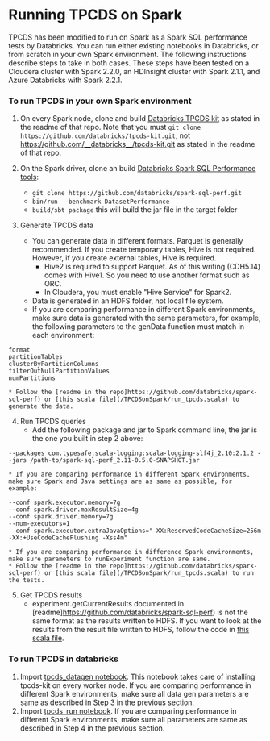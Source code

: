 # Running TPCDS on Spark #

TPCDS has been modified to run on Spark as a Spark SQL performance tests by Databricks.  You can run either existing notebooks in Databricks, or from scratch in your own Spark environment.  The following instructions describe steps to take in both cases.  These steps have been tested on a Cloudera cluster with Spark 2.2.0, an HDInsight cluster with Spark 2.1.1, and Azure Databricks with Spark 2.2.1.  

### To run TPCDS in your own Spark environment
1. On every Spark node, clone and build [Databricks TPCDS kit](https://github.com/databricks/tpcds-kit) as stated in the readme of that repo. Note that you must ```git clone https://github.com/databricks/tpcds-kit.git```, not https://github.com/__databricks__/tpcds-kit.git as stated in the readme of that repo. 

2. On the Spark driver, clone an build [Databricks Spark SQL Performance tools](https://github.com/databricks/spark-sql-perf):
    * ```git clone https://github.com/databricks/spark-sql-perf.git```
    * ```bin/run --benchmark DatasetPerformance```
    * ```build/sbt package``` this will build the jar file in the target folder

3. Generate TPCDS data
    * You can generate data in different formats. Parquet is generally recommended. If you create temporary tables, Hive is not required. However, if you create external tables, Hive is required. 
        * Hive2 is required to support Parquet. As of this writing (CDH5.14) comes with Hive1. So you need to use another format such as ORC.
        * In Cloudera, you must enable "Hive Service" for Spark2.
    * Data is generated in an HDFS folder, not local file system.
    * If you are comparing performance in different Spark environments, make sure data is generated with the same parameters, for example, the following parameters to the genData function must match in each environment: 
```
format
partitionTables
clusterByPartitionColumns
filterOutNullPartitionValues
numPartitions
```
    * Follow the [readme in the repo]https://github.com/databricks/spark-sql-perf) or [this scala file](/TPCDSonSpark/run_tpcds.scala) to generate the data.

4. Run TPCDS queries
    * Add the following package and jar to Spark command line, the jar is the one you built in step 2 above:
```
--packages com.typesafe.scala-logging:scala-logging-slf4j_2.10:2.1.2 --jars /path-to/spark-sql-perf_2.11-0.5.0-SNAPSHOT.jar
```
    * If you are comparing performance in different Spark environments, make sure Spark and Java settings are as same as possible, for example:
```
--conf spark.executor.memory=7g 
--conf spark.driver.maxResultSize=4g 
--conf spark.driver.memory=7g 
--num-executors=1 
--conf spark.executor.extraJavaOptions="-XX:ReservedCodeCacheSize=256m -XX:+UseCodeCacheFlushing -Xss4m"
```
    * If you are comparing performance in difference Spark environments, make sure parameters to runExperiment function are same.
    * Follow the [readme in the repo]https://github.com/databricks/spark-sql-perf) or [this scala file](/TPCDSonSpark/run_tpcds.scala) to run the tests.

5. Get TPCDS results
    * experiment.getCurrentResults documented in [readme]https://github.com/databricks/spark-sql-perf) is not the same format as the results written to HDFS. If you want to look at the results from the result file written to HDFS, follow the code in [this scala file](/TPCDSonSpark/run_tpcds.scala). 
    
### To run TPCDS in databricks
1. Import [tpcds_datagen notebook](https://github.com/databricks/spark-sql-perf/blob/master/src/main/notebooks/tpcds_datagen.scala). This notebook takes care of installing tpcds-kit on every worker node. If you are comparing performance in different Spark environments, make sure all data gen parameters are same as described in Step 3 in the previous section. 
2. Import [tpcds_run notebook](https://github.com/databricks/spark-sql-perf/blob/master/src/main/notebooks/tpcds_run.scala). If you are comparing performance in different Spark environments, make sure all parameters are same as described in Step 4 in the previous section.


